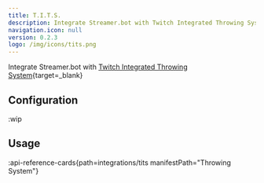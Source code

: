 ```yaml
---
title: T.I.T.S.
description: Integrate Streamer.bot with Twitch Integrated Throwing System
navigation.icon: null
version: 0.2.3
logo: /img/icons/tits.png
---
```


Integrate Streamer.bot with [Twitch Integrated Throwing System](https://remasuri3.itch.io/tits){target=_blank}

## Configuration
:wip

## Usage
:api-reference-cards{path=integrations/tits manifestPath="Throwing System"}